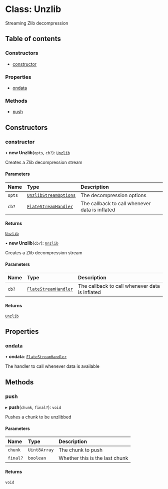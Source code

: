 # Class: Unzlib

Streaming Zlib decompression

## Table of contents

### Constructors

- [constructor](Unzlib.md#constructor)

### Properties

- [ondata](Unzlib.md#ondata)

### Methods

- [push](Unzlib.md#push)

## Constructors

### constructor

• **new Unzlib**(`opts`, `cb?`): [`Unzlib`](Unzlib.md)

Creates a Zlib decompression stream

#### Parameters

| Name | Type | Description |
| :------ | :------ | :------ |
| `opts` | [`UnzlibStreamOptions`](../interfaces/UnzlibStreamOptions.md) | The decompression options |
| `cb?` | [`FlateStreamHandler`](../README.md#flatestreamhandler) | The callback to call whenever data is inflated |

#### Returns

[`Unzlib`](Unzlib.md)

• **new Unzlib**(`cb?`): [`Unzlib`](Unzlib.md)

Creates a Zlib decompression stream

#### Parameters

| Name | Type | Description |
| :------ | :------ | :------ |
| `cb?` | [`FlateStreamHandler`](../README.md#flatestreamhandler) | The callback to call whenever data is inflated |

#### Returns

[`Unzlib`](Unzlib.md)

## Properties

### ondata

• **ondata**: [`FlateStreamHandler`](../README.md#flatestreamhandler)

The handler to call whenever data is available

## Methods

### push

▸ **push**(`chunk`, `final?`): `void`

Pushes a chunk to be unzlibbed

#### Parameters

| Name | Type | Description |
| :------ | :------ | :------ |
| `chunk` | `Uint8Array` | The chunk to push |
| `final?` | `boolean` | Whether this is the last chunk |

#### Returns

`void`
